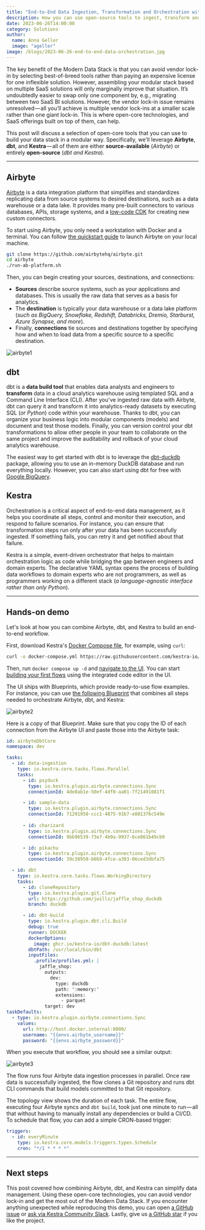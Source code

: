 ```yaml
---
title: "End-to-End Data Ingestion, Transformation and Orchestration with Airbyte, dbt and Kestra"
description: How you can use open-source tools to ingest, transform and orchestrate data pipelines without vendor lock-in.
date: 2023-06-26T14:00:00
category: Solutions
author:
  name: Anna Geller
  image: "ageller"
image: /blogs/2023-06-26-end-to-end-data-orchestration.jpg
---
```



The key benefit of the Modern Data Stack is that you can avoid vendor lock-in by selecting best-of-breed tools rather than paying an expensive license for one inflexible solution. However, assembling your modular stack based on multiple SaaS solutions will only marginally improve that situation. It’s undoubtedly easier to swap only one component by, e.g., migrating between two SaaS BI solutions. However, the vendor lock-in issue remains unresolved — all you’ll achieve is multiple vendor lock-ins at a smaller scale rather than one giant lock-in. This is where open-core technologies, and SaaS offerings built on top of them, can help.

This post will discuss a selection of open-core tools that you can use to build your data stack in a modular way. Specifically, we'll leverage **Airbyte**, **dbt**, and **Kestra** — all of them are either **source-available** (*Airbyte*) or entirely **open-source** (*dbt and Kestra*).

---

## Airbyte

[Airbyte](https://airbyte.com/) is a data integration platform that simplifies and standardizes replicating data from source systems to desired destinations, such as a data warehouse or a data lake. It provides many pre-built connectors to various databases, APIs, storage systems, and a [low-code CDK](https://docs.airbyte.com/connector-development/config-based/low-code-cdk-overview/) for creating new custom connectors.

To start using Airbyte, you only need a workstation with Docker and a terminal. You can follow [the quickstart guide](https://docs.airbyte.com/quickstart/deploy-airbyte/) to launch Airbyte on your local machine.


```bash
git clone https://github.com/airbytehq/airbyte.git
cd airbyte
./run-ab-platform.sh 
```


Then, you can begin creating your sources, destinations, and connections:

- **Sources** describe source systems, such as your applications and databases. This is usually the raw data that serves as a basis for analytics.
- The **destination** is typically your data warehouse or a data lake platform (*such as BigQuery, Snowflake, Redshift, Databricks, Dremio, Starburst, Azure Synapse, and more*).
- Finally, **connections** tie sources and destinations together by specifying how and when to load data from a specific source to a specific destination.

![airbyte1](/blogs/2023-06-26-end-to-end-data-orchestration/airbyte1.png)


## dbt

dbt is a **data build tool** that enables data analysts and engineers to **transform** data in a cloud analytics warehouse using templated SQL and a Command Line Interface (CLI). After you've ingested raw data with Airbyte, dbt can query it and transform it into analytics-ready datasets by executing SQL (*or Python*) code within your warehouse.  Thanks to dbt, you can organize your business logic into modular components (models) and document and test those models. Finally, you can version control your dbt transformations to allow other people in your team to collaborate on the same project and improve the auditability and rollback of your cloud analytics warehouse.

The easiest way to get started with dbt is to leverage the [dbt-duckdb](https://github.com/jwills/dbt-duckdb) package, allowing you to use an in-memory DuckDB database and run everything locally. However, you can also start using dbt for free with [Google BigQuery](https://docs.getdbt.com/docs/core/connect-data-platform/bigquery-setup).


## Kestra

Orchestration is a critical aspect of end-to-end data management, as it helps you coordinate all steps, control and monitor their execution, and respond to failure scenarios. For instance, you can ensure that transformation steps run only after your data has been successfully ingested. If something fails, you can retry it and get notified about that failure.

Kestra is a simple, event-driven orchestrator that helps to maintain orchestration logic as code while bridging the gap between engineers and domain experts. The declarative YAML syntax opens the process of building data workflows to domain experts who are not programmers, as well as programmers working on a different stack (*a language-agnostic interface rather than only Python*).

---

## Hands-on demo

Let's look at how you can combine Airbyte, dbt, and Kestra to build an end-to-end workflow.

First, download Kestra's [Docker Compose file](https://raw.githubusercontent.com/kestra-io/kestra/develop/docker-compose.yml), for example, using `curl`:

```bash
curl -o docker-compose.yml https://raw.githubusercontent.com/kestra-io/kestra/develop/docker-compose.yml
```

Then, run `docker compose up -d` and [navigate to the UI](http://localhost:8080/). You can start [building your first flows](https://kestra.io/docs/getting-started) using the integrated code editor in the UI.

The UI ships with Blueprints, which provide ready-to-use flow examples. For instance, you can use [the following Blueprint](https://demo.kestra.io/ui/blueprints/community/30) that combines all steps needed to orchestrate Airbyte, dbt, and Kestra:

![airbyte2](/blogs/2023-06-26-end-to-end-data-orchestration/airbyte2.png)


Here is a copy of that Blueprint. Make sure that you copy the ID of each connection from the Airbyte UI and paste those into the Airbyte task:

```yaml
id: airbyteDbtCore
namespace: dev

tasks:
  - id: data-ingestion
    type: io.kestra.core.tasks.flows.Parallel
    tasks:
      - id: psyduck
        type: io.kestra.plugin.airbyte.connections.Sync
        connectionId: 4de8ab1e-50ef-4df0-aa01-7f21491081f1

      - id: sample-data
        type: io.kestra.plugin.airbyte.connections.Sync
        connectionId: 71291950-ccc1-4875-91b7-e801376c549e
      
      - id: charizard
        type: io.kestra.plugin.airbyte.connections.Sync
        connectionId: 9bb96539-73e7-4b9a-9937-6ce861b49cb9

      - id: pikachu
        type: io.kestra.plugin.airbyte.connections.Sync
        connectionId: 39c38950-b0b9-4fce-a303-06ced3dbfa75

  - id: dbt
    type: io.kestra.core.tasks.flows.WorkingDirectory
    tasks:
      - id: cloneRepository
        type: io.kestra.plugin.git.Clone
        url: https://github.com/jwills/jaffle_shop_duckdb
        branch: duckdb

      - id: dbt-build
        type: io.kestra.plugin.dbt.cli.Build
        debug: true
        runner: DOCKER
        dockerOptions:
          image: ghcr.io/kestra-io/dbt-duckdb:latest
        dbtPath: /usr/local/bin/dbt
        inputFiles:
          .profile/profiles.yml: |
            jaffle_shop:
              outputs:
                dev:
                  type: duckdb
                  path: ':memory:'
                  extensions:
                    - parquet
              target: dev
taskDefaults:
  - type: io.kestra.plugin.airbyte.connections.Sync
    values:
      url: http://host.docker.internal:8000/
      username: "{{envs.airbyte_username}}"
      password: "{{envs.airbyte_password}}"
```

When you execute that workflow, you should see a similar output:

![airbyte3](/blogs/2023-06-26-end-to-end-data-orchestration/airbyte3.png)


The flow runs four Airbyte data ingestion processes in parallel. Once raw data is successfully ingested, the flow clones a Git repository and runs dbt CLI commands that build models committed to that Git repository.

The topology view shows the duration of each task. The entire flow, executing four Airbyte syncs and `dbt build`, took just one minute to run — all that without having to manually install any dependencies or build a CI/CD. To schedule that flow, you can add a simple CRON-based trigger:

```yaml
triggers:
  - id: everyMinute
    type: io.kestra.core.models.triggers.types.Schedule
    cron: "*/1 * * * *"
```

---

## Next steps

This post covered how combining Airbyte, dbt, and Kestra can simplify data management. Using these open-core technologies, you can avoid vendor lock-in and get the most out of the Modern Data Stack. If you encounter anything unexpected while reproducing this demo, you can open [a GitHub issue](https://github.com/kestra-io/kestra) or [ask via Kestra Community Slack](https://kestra.io/slack). Lastly, give us [a GitHub star](https://github.com/kestra-io/kestra) if you like the project.

